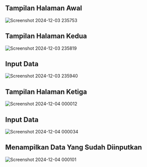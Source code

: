 <H2>Tampilan Halaman Awal</H2>

![Screenshot 2024-12-03 235753](https://github.com/user-attachments/assets/c2da0125-6a6b-4613-9413-3d3c2fe0d5cc)

<H2>Tampilan Halaman Kedua</H2>

![Screenshot 2024-12-03 235819](https://github.com/user-attachments/assets/86079a93-2eea-4a96-95d8-18e1f217b401)

<H2>Input Data</H2>

![Screenshot 2024-12-03 235940](https://github.com/user-attachments/assets/f2f9d04c-9626-43f0-b671-2d9a147b7aaf)

<H2>Tampilan Halaman Ketiga</H2>

![Screenshot 2024-12-04 000012](https://github.com/user-attachments/assets/3d8765e5-4d52-484b-8c07-dd8de1c6247a)

<H2>Input Data</H2>

![Screenshot 2024-12-04 000034](https://github.com/user-attachments/assets/76346d0b-73d5-403c-8c1d-ac21f0b4b79c)

<H2>Menampilkan Data Yang Sudah Diinputkan</H2>

![Screenshot 2024-12-04 000101](https://github.com/user-attachments/assets/49f40010-b855-404e-9d99-93b02af08729)

